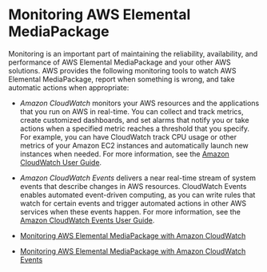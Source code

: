 # Monitoring AWS Elemental MediaPackage<a name="monitoring"></a>

Monitoring is an important part of maintaining the reliability, availability, and performance of AWS Elemental MediaPackage and your other AWS solutions\. AWS provides the following monitoring tools to watch AWS Elemental MediaPackage, report when something is wrong, and take automatic actions when appropriate:

+ *Amazon CloudWatch* monitors your AWS resources and the applications that you run on AWS in real\-time\. You can collect and track metrics, create customized dashboards, and set alarms that notify you or take actions when a specified metric reaches a threshold that you specify\. For example, you can have CloudWatch track CPU usage or other metrics of your Amazon EC2 instances and automatically launch new instances when needed\. For more information, see the [Amazon CloudWatch User Guide](http://docs.aws.amazon.com/AmazonCloudWatch/latest/monitoring/)\.

+ *Amazon CloudWatch Events* delivers a near real\-time stream of system events that describe changes in AWS resources\. CloudWatch Events enables automated event\-driven computing, as you can write rules that watch for certain events and trigger automated actions in other AWS services when these events happen\. For more information, see the [Amazon CloudWatch Events User Guide](http://docs.aws.amazon.com/AmazonCloudWatch/latest/events/)\.


+ [Monitoring AWS Elemental MediaPackage with Amazon CloudWatch](monitoring-cloudwatch.md)
+ [Monitoring AWS Elemental MediaPackage with Amazon CloudWatch Events](monitoring-cloudwatch-events.md)